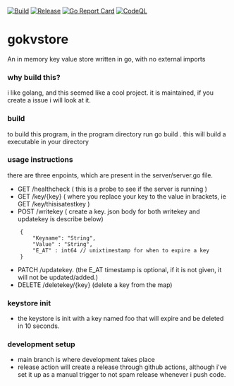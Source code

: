 [![Build](https://github.com/LavHinsu/gokvstore/actions/workflows/build.yaml/badge.svg)](https://github.com/LavHinsu/gokvstore/actions/workflows/build.yaml) [![Release](https://github.com/LavHinsu/gokvstore/actions/workflows/release.yml/badge.svg)](https://github.com/LavHinsu/gokvstore/actions/workflows/release.yml) [![Go Report Card](https://goreportcard.com/badge/github.com/LavHinsu/gokvstore)](https://goreportcard.com/report/github.com/LavHinsu/gokvstore) [![CodeQL](https://github.com/LavHinsu/gokvstore/actions/workflows/github-code-scanning/codeql/badge.svg)](https://github.com/LavHinsu/gokvstore/actions/workflows/github-code-scanning/codeql)
# gokvstore
 An in memory key value store written in go, with no external imports

### why build this? 
i like golang, and this seemed like a cool project. it is maintained, if you create a issue i will look at it. 

### build
 to build this program, in the program directory run
 go build . 
 this will build a executable in your directory

### usage instructions
 there are three enpoints, which are present in the server/server.go file.
 - GET /healthcheck ( this is a probe to see if the server is running )
 - GET /key/{key} ( where you replace your key to the value in brackets, ie GET /key/thisisatestkey )
 - POST /writekey ( create a key. json body for both writekey and updatekey is describe below)
```
    {
	    "Keyname": "String",
	    "Value" : "String",
	    "E_AT" : int64 // unixtimestamp for when to expire a key
    }
```
 - PATCH /updatekey. (the E_AT timestamp is optional, if it is not given, it will not be updated/added.)
 - DELETE /deletekey/{key} (delete a key from the map)

### keystore init
 - the keystore is init with a key named foo that will expire and be deleted in 10 seconds.

### development setup
 - main branch is where development takes place
 - release action will create a release through github actions, although i've set it up as a manual trigger to not spam release whenever i push code.

